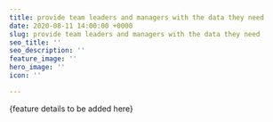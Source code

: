 ```yaml
---
title: provide team leaders and managers with the data they need
date: 2020-08-11 14:00:00 +0000
slug: provide team leaders and managers with the data they need
seo_title: ''
seo_description: ''
feature_image: ''
hero_image: ''
icon: ''

---
```

{feature details to be added here}